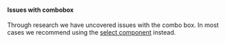 <div class="usa-alert usa-alert--info">
  <div class="usa-alert__body">
    <h4 class="usa-alert__heading">Issues with combobox</h4>
    <p class="usa-alert__text">
     Through research we have uncovered issues with the combo box. In most cases we recommend using the <a href="{{ site/baseurl}}/components/select/">select component</a> instead.
    </p>
  </div>
</div>